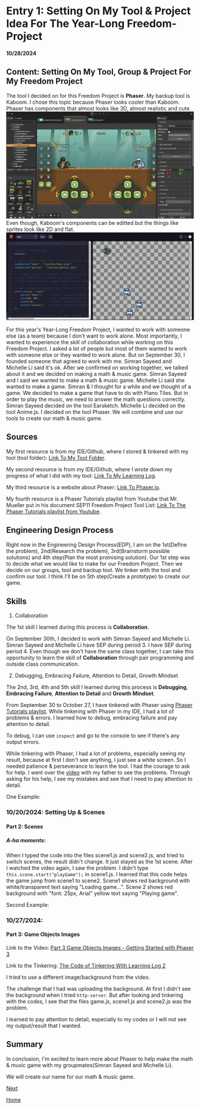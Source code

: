# Entry 1: Setting On My Tool & Project Idea For The Year-Long Freedom-Project
#### 10/28/2024

## Content: Setting On My Tool, Group & Project For My Freedom Project

The tool I decided on for this Freedom Project is **Phaser**. My backup tool is Kaboom.
I chose this topic because Phaser looks cooler than Kaboom. Phaser has components that almost looks like 3D, almost realistic and cute.
![alt text](image-1.png)
Even though, Kaboom's components can be editted but the things like sprites look like 2D and flat.
![alt text](image.png)

For this year's Year-Long Freedom Project, I wanted to work with someone else (as a team) because I don't want to work alone. Most importantly, I wanted to experience the skill of collaboration while working on this Freedom Project. I asked a lot of people but most of them wanted to work with someone else or they wanted to work alone. But on September 30, I founded someone that agreed to work with me. Simran Sayeed and Michelle Li said it's ok. After we confirmed on working together, we talked about it and we decided on making a math & music game. Simran Sayeed and I said we wanted to make a math & music game. Michelle Li said she wanted to make a game. Simran & I thought for a while and we thought of a game. We decided to make a game that have to do with Piano Tiles. But in order to play the music, we need to answer the math questions correctly. Simran Sayeed decided on the tool Earsketch. Michelle Li decided on the tool Anime.js. I decided on the tool Phaser. We will combine and use our tools to create our math & music game.

## Sources

My first resource is from my IDE/Github, where I stored & tinkered with my tool (tool folder): [Link To My Tool Folder](https://github.com/nancyc0337/sep11-freedom-project/tree/main/tool).

My second resource is from my IDE/Github, where I wrote down my progress of what I did with my tool: [Link To My Learning Log](https://github.com/nancyc0337/sep11-freedom-project/blob/main/tool/learning-log.md).

My third resource is a website about Phaser: [Link To Phaser.io](https://phaser.io/).

My fourth resource is a Phaser Tutorials playlist from Youtube that Mr. Mueller put in his document SEP11 Freedom Project Tool List: [Link To The Phaser Tutorials playlist from Youtube](https://www.youtube.com/playlist?list=PLDyH9Tk5ZdFzEu_izyqgPFtHJJXkc79no).

## Engineering Design Process

Right now in the Engineering Design Process(EDP), I am on the 1st(Define the problem), 2nd(Research the problem), 3rd(Brainstorm possible solutions) and 4th step(Plan the most promising solution). Our 1st step was to decide what we would like to make for our Freedom Project. Then we decide on our groups, tool and backup tool. We tinker with the tool and confirm our tool. I think I'll be on 5th step(Create a prototype) to create our game.

## Skills

1) Collaboration

The 1st skill I learned during this process is **Collaboration**.

On September 30th, I decided to work with Simran Sayeed and Michelle Li. Simran Sayeed and Michelle Li have SEP during period 3. I have SEP during period 4. Even though we don't have the same class together, I can take this opportunity to learn the skill of **Collaboration** through pair programming and outside class communication.

2) Debugging, Embracing Failure, Attention to Detail, Growth Mindset

The 2nd, 3rd, 4th and 5th skill I learned during this process is **Debugging**, **Embracing Failure**, **Attention to Detail** and **Growth Mindset**.

From September 30 to October 27, I have tinkered with Phaser using [Phaser Tutorials playlist](https://www.youtube.com/playlist?list%3DPLDyH9Tk5ZdFzEu_izyqgPFtHJJXkc79no). While tinkering with Phaser in my IDE, I had a lot of problems & errors. I learned how to debug, embracing failure and pay attention to detail.

To debug, I can use `inspect` and go to the console to see if there's any output errors.

While tinkering with Phaser, I had a lot of problems, especially seeing my result, because at first I don't see anything, I just see a white screen. So I needed patience & perseverance to learn the tool. I had the courage to ask for help. I went over the [video](https://www.youtube.com/playlist?list%3DPLDyH9Tk5ZdFzEu_izyqgPFtHJJXkc79no) with my father to see the problems. Through asking for his help, I see my mistakes and see that I need to pay attention to detail.

One Example:

### 10/20/2024: Setting Up & Scenes

#### Part 2: Scenes

##### A-ha moments:
When I typed the code into the files scene1.js and scene2.js, and tried to switch scenes, the result didn't change. It just stayed as the 1st scene. After I watched the video again, I saw the problem. I didn't type `this.scene.start("playGame");` in scene1.js. I learned that this code helps the game jump from scene1 to scene2. Scene1 shows red background with white/transparent text saying "Loading game...". Scene 2 shows red background with "font: 25px, Arial" yellow text saying "Playing game".

Second Example:

### 10/27/2024:

#### Part 3: Game Objects Images

Link to the Video: [Part 3 Game Objects Images - Getting Started with Phaser 3](https://youtu.be/l65rEEdgURA?si=1GlWWAUG16tk_4MT)

Link to the Tinkering: [The Code of Tinkering With Learning Log 2](https://github.com/nancyc0337/sep11-freedom-project/tree/main/tool/tinkering-2a)

I tried to use a different image/background from the video.

The challenge that I had was uploading the background. At first I didn't see the background when I tried `http-server`. But after looking and tinkering with the codes, I see that the files game.js, scene1.js and scene2.js was the problem.

I learned to pay attention to detail, especially to my codes or I will not see my output/result that I wanted.

## Summary
In conclusion, I'm excited to learn more about Phaser to help make the math & music game with my groupmates(Simran Sayeed and Michelle Li).

We will create our name for our math & music game.

[Next](entry02.md)

[Home](../README.md)

